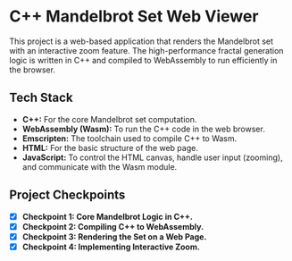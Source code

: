 # C++ Mandelbrot Set Web Viewer

This project is a web-based application that renders the Mandelbrot set with an interactive zoom feature. The high-performance fractal generation logic is written in C++ and compiled to WebAssembly to run efficiently in the browser.

## Tech Stack

* **C++:** For the core Mandelbrot set computation.
* **WebAssembly (Wasm):** To run the C++ code in the web browser.
* **Emscripten:** The toolchain used to compile C++ to Wasm.
* **HTML:** For the basic structure of the web page.
* **JavaScript:** To control the HTML canvas, handle user input (zooming), and communicate with the Wasm module.

## Project Checkpoints

- [X] **Checkpoint 1: Core Mandelbrot Logic in C++.**
- [X] **Checkpoint 2: Compiling C++ to WebAssembly.**
- [X] **Checkpoint 3: Rendering the Set on a Web Page.**
- [X] **Checkpoint 4: Implementing Interactive Zoom.**